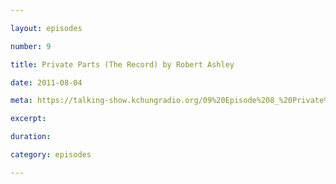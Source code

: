 ```yaml
---

layout: episodes

number: 9

title: Private Parts (The Record) by Robert Ashley

date: 2011-08-04

meta: https://talking-show.kchungradio.org/09%20Episode%208_%20Private%20Parts%20(The%20Record)%20by%20Robert%20Ashley.mp3

excerpt: 

duration: 

category: episodes

---
```


